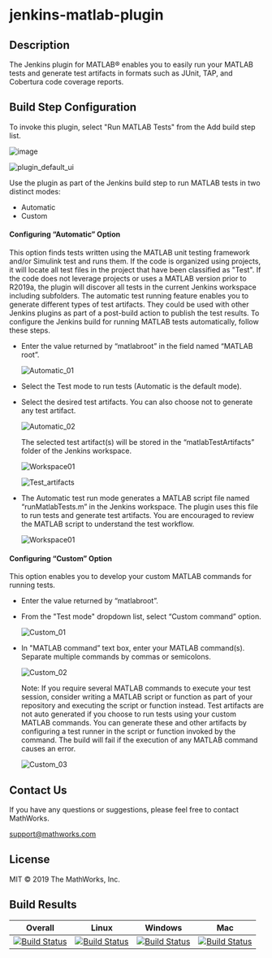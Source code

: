 # jenkins-matlab-plugin

## Description
The Jenkins plugin for MATLAB&reg; enables you to easily run your MATLAB tests and generate test artifacts in formats such as JUnit, TAP, and Cobertura code coverage reports. 
## Build Step Configuration
To invoke this plugin, select "Run MATLAB Tests" from the Add build step list.

  ![image](https://user-images.githubusercontent.com/47204011/54334421-019c7380-464c-11e9-91de-6d1c90043b08.png)
  
  ![plugin_default_ui](https://user-images.githubusercontent.com/47204011/55470538-73e9ed80-5625-11e9-942a-69d0bab44319.JPG)

Use the plugin as part of the Jenkins build step to run MATLAB tests in two distinct modes:
* Automatic
* Custom
#### Configuring “Automatic” Option
This option finds tests written using the MATLAB unit testing framework and/or Simulink test and runs them. If the code is organized using projects, it will locate all test files in the project that have been classified as "Test". If the code does not leverage projects or uses a MATLAB version prior to R2019a, the plugin will discover all tests in the current Jenkins workspace including subfolders. The automatic test running feature enables you to generate different types of test artifacts. They could be used with other Jenkins plugins as part of a post-build action to publish the test results. To configure the Jenkins build for running MATLAB tests automatically, follow these steps.
* Enter the value returned by “matlabroot” in the field named “MATLAB root”.

  ![Automatic_01](https://user-images.githubusercontent.com/47204011/55470446-456c1280-5625-11e9-8ee6-c8db51c79524.JPG)

* Select the Test mode to run tests (Automatic is the default mode).
* Select the desired test artifacts. You can also choose not to generate any test artifact.

  ![Automatic_02](https://user-images.githubusercontent.com/47204011/55470458-49983000-5625-11e9-80ab-54d21b97f39c.JPG)

  The selected test artifact(s) will be stored in the “matlabTestArtifacts” folder of the Jenkins workspace.

  ![Workspace01](https://user-images.githubusercontent.com/47204011/55470859-1e621080-5626-11e9-98f2-044144272643.JPG)
  
  ![Test_artifacts](https://user-images.githubusercontent.com/47204011/55470863-21f59780-5626-11e9-9765-4d79a6fd4061.JPG)

* The Automatic test run mode generates a MATLAB script file named “runMatlabTests.m” in the Jenkins workspace. The plugin uses this file to run tests and generate test artifacts. You are encouraged to review the MATLAB script to understand the test workflow.

  ![Workspace01](https://user-images.githubusercontent.com/47204011/55470859-1e621080-5626-11e9-98f2-044144272643.JPG)


#### Configuring “Custom” Option
This option enables you to develop your custom MATLAB commands for running tests.
* Enter the value returned by “matlabroot”.
* From the "Test mode" dropdown list, select “Custom command” option.

  ![Custom_01](https://user-images.githubusercontent.com/47204011/55471036-7dc02080-5626-11e9-97ea-eb28ba389dc6.JPG)

* In "MATLAB command” text box, enter your MATLAB command(s). Separate multiple commands by commas or semicolons.

  ![Custom_02](https://user-images.githubusercontent.com/47204011/55471100-9fb9a300-5626-11e9-8fef-fb86072e4784.JPG)

  Note: If you require several MATLAB commands to execute your test session, consider writing a MATLAB script or function as part of your repository and executing the script or function instead. Test artifacts are not auto generated if you choose to run tests using your custom MATLAB commands. You can generate these and other artifacts by configuring a test runner in the script or function invoked by the command. The build will fail if the execution of any MATLAB command causes an error.

  ![Custom_03](https://user-images.githubusercontent.com/47204011/55471106-a1836680-5626-11e9-90a1-1c383f27d908.JPG)


## Contact Us
If you have any questions or suggestions, please feel free to contact MathWorks.

support@mathworks.com

## License
MIT © 2019 The MathWorks, Inc.


## Build Results


| Overall  | Linux  | Windows  | Mac  |
|---|---|---|---|
| [![Build Status](https://dev.azure.com/iat-ci/jenkins-matlab-plugin/_apis/build/status/mathworks.jenkins-matlab-plugin?branchName=master)](https://dev.azure.com/iat-ci/jenkins-matlab-plugin/_build/latest?definitionId=6&branchName=master) |[![Build Status](https://dev.azure.com/iat-ci/jenkins-matlab-plugin/_apis/build/status/mathworks.jenkins-matlab-plugin?branchName=master&jobName=Job&configuration=linux)](https://dev.azure.com/iat-ci/jenkins-matlab-plugin/_build/latest?definitionId=6&branchName=master) |[![Build Status](https://dev.azure.com/iat-ci/jenkins-matlab-plugin/_apis/build/status/mathworks.jenkins-matlab-plugin?branchName=master&jobName=Job&configuration=windows)](https://dev.azure.com/iat-ci/jenkins-matlab-plugin/_build/latest?definitionId=6&branchName=master) |[![Build Status](https://dev.azure.com/iat-ci/jenkins-matlab-plugin/_apis/build/status/mathworks.jenkins-matlab-plugin?branchName=master&jobName=Job&configuration=mac)](https://dev.azure.com/iat-ci/jenkins-matlab-plugin/_build/latest?definitionId=6&branchName=master) |
